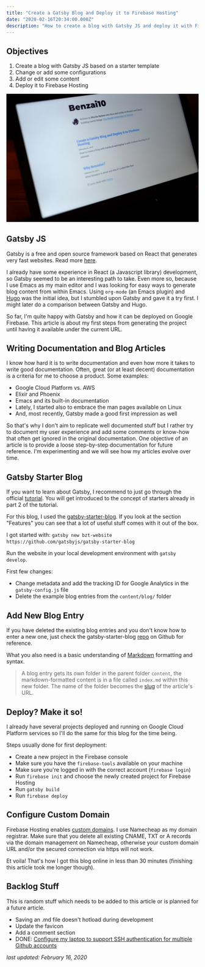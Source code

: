 ```yaml
---
title: "Create a Gatsby Blog and Deploy it to Firebase Hosting"
date: "2020-02-16T20:34:00.000Z"
description: "How to create a blog with Gatsby JS and deploy it with Firebase Hosting in 30 minutes."
---
```


Objectives
---
1. Create a blog with Gatsby JS based on a starter template
2. Change or add some configurations
3. Add or edit some content
4. Deploy it to Firebase Hosting

![Gatsby Website](./bzt-website.jpg)

Gatsby JS
---
Gatsby is a free and open source framework based on React that generates very fast websites. Read more [here](https://www.gatsbyjs.org/docs/).

I already have some experience in React (a Javascript library) development, so Gatsby seemed to be an interesting path to take. Even more so, because I use Emacs as my main editor and I was looking for easy ways to generate blog content from within Emacs. Using `org-mode` (an Emacs plugin) and [Hugo](https://gohugo.io/) was the initial idea, but I stumbled upon Gatsby and gave it a try first. I might later do a comparison between Gatsby and Hugo.

So far, I'm quite happy with Gatsby and how it can be deployed on Google Firebase. This article is about my first steps from generating the project until having it available under the current URL.

Writing Documentation and Blog Articles
---
I know how hard it is to write documentation and even how more it takes to write good documentation. Often, great (or at least decent) documentation is a criteria for me to choose a product. Some examples:

* Google Cloud Platform vs. AWS
* Elixir and Phoenix
* Emacs and its built-in documentation
* Lately, I started also to embrace the man pages available on Linux
* And, most recently, Gatsby made a good first impression as well

So that's why I don't aim to replicate well documented stuff but I rather try to document my user experience and add some comments or know-how that often get ignored in the original documentation. One objective of an article is to provide a loose step-by-step documentation for future reference. I'm experimenting and we will see how my articles evolve over time.

Gatsby Starter Blog
---
If you want to learn about Gatsby, I recommend to just go through the official [tutorial](https://www.gatsbyjs.org/tutorial/). You will get introduced to the concept of starters already in part 2 of the tutorial.

For this blog, I used the [gatsby-starter-blog](https://www.gatsbyjs.org/starters/gatsbyjs/gatsby-starter-blog/). If you look at the section "Features" you can see that a lot of useful stuff comes with it out of the box.

I got started with: `gatsby new bzt-website https://github.com/gatsbyjs/gatsby-starter-blog`

Run the website in your local development environment with `gatsby develop`.

First few changes:
* Change metadata and add the tracking ID for Google Analytics in the `gatsby-config.js` file
* Delete the example blog entries from the `content/blog/` folder

Add New Blog Entry
---
If you have deleted the existing blog entries and you don't know how to enter a new one, just check the gatsby-starter-blog [repo](https://github.com/gatsbyjs/gatsby-starter-blog) on Github for reference.

What you also need is a basic understanding of [Markdown](https://www.markdownguide.org/basic-syntax/) formatting and syntax.

> A blog entry gets its own folder in the parent folder `content`, the markdown-formatted content is in a file called `index.md` within this new folder. The name of the folder becomes the [slug](https://en.wikipedia.org/wiki/Clean_URL#Slug) of the article's URL.

Deploy? Make it so!
---
I already have several projects deployed and running on Google Cloud Platform services so I'll do the same for this blog for the time being.

Steps usually done for first deployment:
* Create a new project in the Firebase console
* Make sure you have the `firebase-tools` available on your machine
* Make sure you're logged in with the correct account (`firebase login`)
* Run `firebase init` and choose the newly created project for Firebase Hosting
* Run `gatsby build`
* Run `firebase deploy`

Configure Custom Domain
---
Firebase Hosting enables [custom domains](https://firebase.google.com/docs/hosting/custom-domain). I use Namecheap as my domain registrar. Make sure that you delete all existing CNAME, TXT or A records via the domain management on Namecheap, otherwise your custom domain URL and/or the secured connection via https will not work.

Et voila! That's how I got this blog online in less than 30 minutes (finishing this article took me longer though).


Backlog Stuff
---
This is random stuff which needs to be added to this article or is planned for a future article.

* Saving an .md file doesn't hotload during development
* Update the favicon
* Add a comment section
* DONE: [Configure my laptop to support SSH authentication for multiple Github accounts](https://benzai10.com/login-to-multiple-github-accounts-with-ssh/)

_last updated: February 16, 2020_
